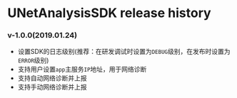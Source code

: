 # UNetAnalysisSDK release history 


###  v-1.0.0(2019.01.24)

* 设置SDK的日志级别(推荐：在研发调试时设置为`DEBUG`级别，在发布时设置为`ERROR`级别)
* 支持用户设置`app`主服务`IP`地址，用于网络诊断
* 支持自动网络诊断并上报
* 支持手动网络诊断并上报